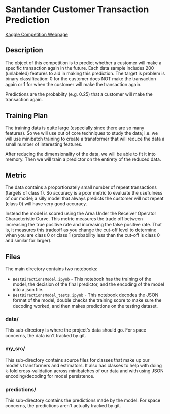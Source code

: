 # Santander Customer Transaction Prediction 

[Kaggle Competition Webpage](https://www.kaggle.com/c/santander-customer-transaction-prediction)

## Description

The object of this competition is to predict whether a customer will make a specific transaction again in the
future. Each data sample includes 200 (unlabeled) features to aid in making this prediction. The target is
problem is binary classification: 0 for the customer does NOT make the transaction again or 1 for when
the customer will make the transaction again.

Predictions are the probabilty (e.g. 0.25) that a customer will make the transaction again.

## Training Plan

The training data is quite large (especially since there are so many features). So we will use out
of core techniques to study the data; i.e. we will use minibatch training to create a transformer
that will reduce the data a small number of interesting features. 

After reducing the dimensionality of the data, we will be able to fit it into memory. Then we will train
a predictor on the entirety of the reduced data.

## Metric

The data contains a proportionately small number of repeat transactions (targets of class 1). So accuracy
is a poor metric to evaluate the usefulness of our model; a silly model that always predicts the customer
will not repeat (class 0) will have very good accuracy.

Instead the model is scored using the Area Under the Receiver Operator Characteristic Curve. This metric
measures the trade off between increasing the true positive rate and increasing the false positive rate. 
That is, it measures this tradeoff as you change the cut-off level to determine when you
are class 0 or class 1 (probability less than the cut-off is class 0 and similar for larger).

## Files

The main directory contains two notebooks:

* `BestDirectionsModel.ipynb` - This notebook has the training of the model, the decision of the final predictor,
and the encoding of the model into a json file. 
* `BestDirectionsModel_tests.ipynb` - This notebook decodes the JSON format of the model, double checks the
training score to make sure the decoding worked, and then makes predictions on the testing dataset. 

### data/ 

This sub-directory is where the project's data should go. For space concerns, the data isn't tracked by git.

### my\_src/ 

This sub-directory contains source files for classes that make up our model's transformers and estimators. It
also has classes to help with doing k-fold cross-validation across minibatches of our data and with using
JSON encoding/decoding for model persistence.

### predictions/

This sub-directory contains the predictions made by the model. For space concerns, the predictions aren't
actually tracked by git.
